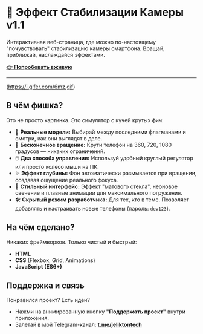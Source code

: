 # 📱 Эффект Стабилизации Камеры v1.1

Интерактивная веб-страница, где можно по-настоящему "почувствовать" стабилизацию камеры смартфона. Вращай, приближай, наслаждайся эффектами.

**[👉 Попробовать вживую](https://jxstab.github.io)**

---

(https://i.gifer.com/6mz.gif)

## В чём фишка?

Это не просто картинка. Это симулятор с кучей крутых фич:

-   📱 **Реальные модели:** Выбирай между последними флагманами и смотри, как они выглядят в деле.
-   🔄 **Бесконечное вращение:** Крути телефон на 360, 720, 1080 градусов — никаких ограничений.
-   🖱️ **Два способа управления:** Используй удобный круглый регулятор или просто колесо мыши на ПК.
-   ✨ **Эффект глубины:** Фон автоматически размывается при вращении, создавая ощущение реального фокуса.
-   💎 **Стильный интерфейс:** Эффект "матового стекла", неоновое свечение и плавные анимации для максимального погружения.
-   🛠️ **Скрытый режим разработчика:** Для тех, кто в теме. Позволяет добавлять и настраивать новые телефоны (пароль: `dev123`).

## На чём сделано?

Никаких фреймворков. Только чистый и быстрый:
-   **HTML**
-   **CSS** (Flexbox, Grid, Animations)
-   **JavaScript (ES6+)**

## Поддержка и связь

Понравился проект? Есть идеи?
-   Нажми на анимированную кнопку **"Поддержать проект"** внутри приложения.
-   Залетай в мой Telegram-канал: **[t.me/jeliktontech](https://t.me/jeliktontech)**

